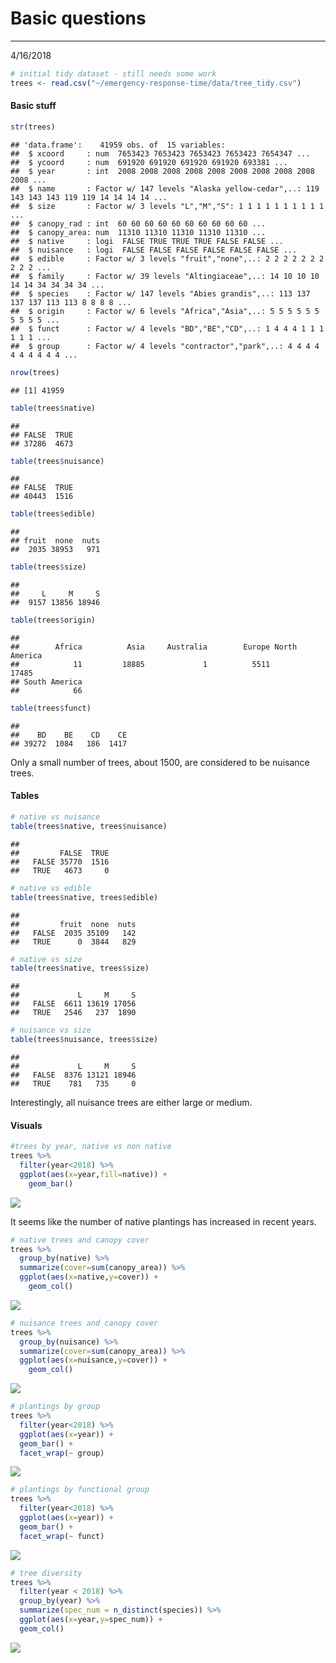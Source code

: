 Basic questions
================
------------------------------------------------------------------------
4/16/2018

``` r
# initial tidy dataset - still needs some work
trees <- read.csv("~/emergency-response-time/data/tree_tidy.csv")
```

#### Basic stuff

``` r
str(trees)
```

    ## 'data.frame':    41959 obs. of  15 variables:
    ##  $ xcoord     : num  7653423 7653423 7653423 7653423 7654347 ...
    ##  $ ycoord     : num  691920 691920 691920 691920 693381 ...
    ##  $ year       : int  2008 2008 2008 2008 2008 2008 2008 2008 2008 2008 ...
    ##  $ name       : Factor w/ 147 levels "Alaska yellow-cedar",..: 119 143 143 143 119 119 14 14 14 14 ...
    ##  $ size       : Factor w/ 3 levels "L","M","S": 1 1 1 1 1 1 1 1 1 1 ...
    ##  $ canopy_rad : int  60 60 60 60 60 60 60 60 60 60 ...
    ##  $ canopy_area: num  11310 11310 11310 11310 11310 ...
    ##  $ native     : logi  FALSE TRUE TRUE TRUE FALSE FALSE ...
    ##  $ nuisance   : logi  FALSE FALSE FALSE FALSE FALSE FALSE ...
    ##  $ edible     : Factor w/ 3 levels "fruit","none",..: 2 2 2 2 2 2 2 2 2 2 ...
    ##  $ family     : Factor w/ 39 levels "Altingiaceae",..: 14 10 10 10 14 14 34 34 34 34 ...
    ##  $ species    : Factor w/ 147 levels "Abies grandis",..: 113 137 137 137 113 113 8 8 8 8 ...
    ##  $ origin     : Factor w/ 6 levels "Africa","Asia",..: 5 5 5 5 5 5 5 5 5 5 ...
    ##  $ funct      : Factor w/ 4 levels "BD","BE","CD",..: 1 4 4 4 1 1 1 1 1 1 ...
    ##  $ group      : Factor w/ 4 levels "contractor","park",..: 4 4 4 4 4 4 4 4 4 4 ...

``` r
nrow(trees)
```

    ## [1] 41959

``` r
table(trees$native)
```

    ## 
    ## FALSE  TRUE 
    ## 37286  4673

``` r
table(trees$nuisance)
```

    ## 
    ## FALSE  TRUE 
    ## 40443  1516

``` r
table(trees$edible)
```

    ## 
    ## fruit  none  nuts 
    ##  2035 38953   971

``` r
table(trees$size)
```

    ## 
    ##     L     M     S 
    ##  9157 13856 18946

``` r
table(trees$origin)
```

    ## 
    ##        Africa          Asia     Australia        Europe North America 
    ##            11         18885             1          5511         17485 
    ## South America 
    ##            66

``` r
table(trees$funct)
```

    ## 
    ##    BD    BE    CD    CE 
    ## 39272  1084   186  1417

Only a small number of trees, about 1500, are considered to be nuisance trees.

#### Tables

``` r
# native vs nuisance
table(trees$native, trees$nuisance)
```

    ##        
    ##         FALSE  TRUE
    ##   FALSE 35770  1516
    ##   TRUE   4673     0

``` r
# native vs edible
table(trees$native, trees$edible)
```

    ##        
    ##         fruit  none  nuts
    ##   FALSE  2035 35109   142
    ##   TRUE      0  3844   829

``` r
# native vs size
table(trees$native, trees$size)
```

    ##        
    ##             L     M     S
    ##   FALSE  6611 13619 17056
    ##   TRUE   2546   237  1890

``` r
# nuisance vs size
table(trees$nuisance, trees$size)
```

    ##        
    ##             L     M     S
    ##   FALSE  8376 13121 18946
    ##   TRUE    781   735     0

Interestingly, all nuisance trees are either large or medium.

#### Visuals

``` r
#trees by year, native vs non native
trees %>%
  filter(year<2018) %>%
  ggplot(aes(x=year,fill=native)) + 
    geom_bar()
```

![](basic_viz_files/figure-markdown_github/unnamed-chunk-4-1.png)

It seems like the number of native plantings has increased in recent years.

``` r
# native trees and canopy cover
trees %>%
  group_by(native) %>%
  summarize(cover=sum(canopy_area)) %>%
  ggplot(aes(x=native,y=cover)) +
    geom_col()
```

![](basic_viz_files/figure-markdown_github/unnamed-chunk-5-1.png)

``` r
# nuisance trees and canopy cover
trees %>%
  group_by(nuisance) %>%
  summarize(cover=sum(canopy_area)) %>%
  ggplot(aes(x=nuisance,y=cover)) +
    geom_col()
```

![](basic_viz_files/figure-markdown_github/unnamed-chunk-5-2.png)

``` r
# plantings by group
trees %>%
  filter(year<2018) %>%
  ggplot(aes(x=year)) +
  geom_bar() +
  facet_wrap(~ group)
```

![](basic_viz_files/figure-markdown_github/unnamed-chunk-5-3.png)

``` r
# plantings by functional group
trees %>%
  filter(year<2018) %>%
  ggplot(aes(x=year)) +
  geom_bar() +
  facet_wrap(~ funct)
```

![](basic_viz_files/figure-markdown_github/unnamed-chunk-5-4.png)

``` r
# tree diversity
trees %>%
  filter(year < 2018) %>%
  group_by(year) %>%
  summarize(spec_num = n_distinct(species)) %>%
  ggplot(aes(x=year,y=spec_num)) + 
  geom_col()
```

![](basic_viz_files/figure-markdown_github/unnamed-chunk-5-5.png)
